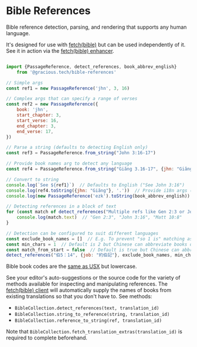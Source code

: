 # Bible References

Bible reference detection, parsing, and rendering that supports any human language.

It's designed for use with [fetch(bible)](https://fetch.bible) but can be used independently of it. See it in action via the [fetch(bible) enhancer](https://fetch.bible/access/enhancer/).


```js

import {PassageReference, detect_references, book_abbrev_english}
    from '@gracious.tech/bible-references'

// Simple args
const ref1 = new PassageReference('jhn', 3, 16)

// Complex args that can specify a range of verses
const ref2 = new PassageReference({
    book: 'jhn',
    start_chapter: 3,
    start_verse: 16,
    end_chapter: 3,
    end_verse: 17,
})

// Parse a string (defaults to detecting English only)
const ref3 = PassageReference.from_string("John 3:16-17")

// Provide book names arg to detect any language
const ref4 = PassageReference.from_string("Giăng 3.16-17", {jhn: "Giăng"})

// Convert to string
console.log(`See ${ref1}`)  // Defaults to English ("See John 3:16")
console.log(ref4.toString({jhn: "Giăng"}, '.'))  // Provide i18n args ("Giăng 3.16-17")
console.log(new PassageReference('ezk').toString(book_abbrev_english))  // Abbrev. names ("Ezek")

// Detecting references in a block of text
for (const match of detect_references("Multiple refs like Gen 2:3 or John 3:16 and Matt 10:8")){
    console.log(match.text)  // "Gen 2:3", "John 3:16", "Matt 10:8"
}

// Detection can be configured to suit different languages
const exclude_book_names = []  // E.g. To prevent "so 1 is" matching as "Song of Songs 1" add "so"
const min_chars = 1  // Default is 2 but Chinese can abbreviate books down to a single character
const match_from_start = false  // Default is true but Chinese can abbreviate using a middle char
detect_references("伯5：14", {job: "約伯記"}, exclude_book_names, min_chars, match_from_start)

```

Bible book codes are the [same as USX](https://ubsicap.github.io/usx/vocabularies.html#usx-vocab-bookcode) but lowercase.

See your editor's auto-suggestions or the source code for the variety of methods available for
inspecting and manipulating references. The [fetch(bible) client](https://fetch.bible/access/client/) will automatically supply the names of books from existing translations so that you don't have to. See methods:

 * `BibleCollection.detect_references(text, translation_id)`
 * `BibleCollection.string_to_reference(string, translation_id)`
 * `BibleCollection.reference_to_string(ref, translation_id)`

Note that `BibleCollection.fetch_translation_extras(translation_id)` is required to complete beforehand.
